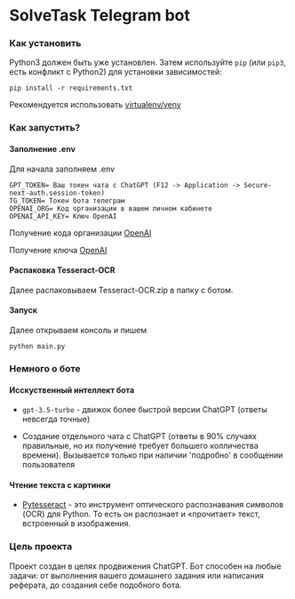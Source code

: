 # SolveTask Telegram bot
### Как установить
Python3 должен быть уже установлен. Затем используйте `pip` (или `pip3`, есть конфликт с Python2) для установки зависимостей:
```
pip install -r requirements.txt
```
Рекомендуется использовать [virtualenv/venv](https://docs.python.org/3/library/venv.html)

### Как запустить?
#### Заполнение .env
Для начала заполняем .env
```
GPT_TOKEN= Ваш токен чата с ChatGPT (F12 -> Application -> Secure-next-auth.session-token)
TG_TOKEN= Токен бота телеграм
OPENAI_ORG= Код организации в вашем личном кабинете 
OPENAI_API_KEY= Ключ OpenAI
```
Получение кода организации [OpenAI](https://platform.openai.com/account/org-settings)

Получение ключа [OpenAI](https://platform.openai.com/account/api-keys)

#### Распаковка Tesseract-OCR

Далее распаковываем Tesseract-OCR.zip в папку с ботом.

#### Запуск
Далее открываем консоль и пишем
```
python main.py
```

### Немного о боте
#### Исскуственный интеллект бота
* `gpt-3.5-turbo` - движок более быстрой версии ChatGPT (ответы невсегда точные)

* Создание отдельного чата с ChatGPT (ответы в 90% случаях правильные, но их получение требует большего колличества времени).
Вызывается только при наличии 'подробно' в сообщении пользователя

#### Чтение текста с картинки
* [Pytesseract](https://pypi.org/project/pytesseract/) - это инструмент оптического распознавания символов (OCR) для Python. 
То есть он распознает и «прочитает» текст, встроенный в изображения.

### Цель проекта
Проект создан в целях продвижения ChatGPT. Бот способен на любые задачи: от выполнения вашего домашнего задания или написания реферата,
до создания себе подобного бота.


